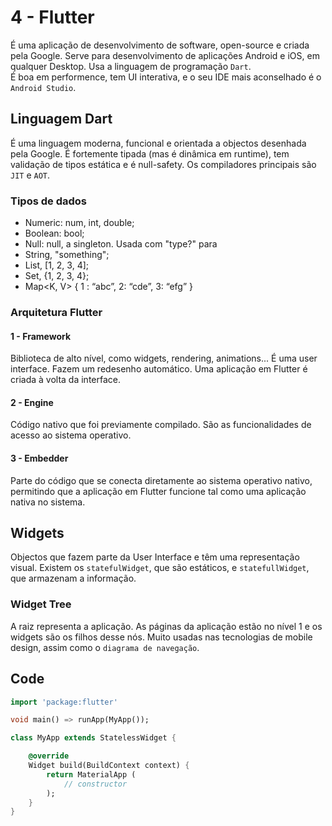 # 4 - Flutter

É uma aplicação de desenvolvimento de software, open-source e criada pela Google. Serve para desenvolvimento de aplicações Android e iOS, em qualquer Desktop. Usa a linguagem de programação `Dart`. <br>
É boa em performence, tem UI interativa, e o seu IDE mais aconselhado é o `Android Studio`.

## Linguagem Dart

É uma linguagem moderna, funcional e orientada a objectos desenhada pela Google. É fortemente tipada (mas é dinâmica em runtime), tem validação de tipos estática e é null-safety. Os compiladores principais são `JIT` e `AOT`.

### Tipos de dados

- Numeric: num, int, double;
- Boolean: bool;
- Null: null, a singleton. Usada com "type?" para 
- String, "something";
- List<T>, [1, 2, 3, 4];
- Set<T>, {1, 2, 3, 4};
- Map<K, V> { 1 : “abc”, 2: “cde”, 3: “efg” }

### Arquitetura Flutter

#### 1 - Framework

Biblioteca de alto nível, como widgets, rendering, animations... É uma user interface. Fazem um redesenho automático. Uma aplicação em Flutter é criada à volta da interface.

#### 2 - Engine

Código nativo que foi previamente compilado. São as funcionalidades de acesso ao sistema operativo. 

#### 3 - Embedder

Parte do código que se conecta diretamente ao sistema operativo nativo, permitindo que a aplicação em Flutter funcione tal como uma aplicação nativa no sistema.

## Widgets

Objectos que fazem parte da User Interface e têm uma representação visual. Existem os `statefulWidget`, que são estáticos, e `statefullWidget`, que armazenam a informação.

### Widget Tree

A raiz representa a aplicação. As páginas da aplicação estão no nível 1 e os widgets são os filhos desse nós. Muito usadas nas tecnologias de mobile design, assim como o `diagrama de navegação`.

## Code

```dart
import 'package:flutter'

void main() => runApp(MyApp());

class MyApp extends StatelessWidget {

    @override
    Widget build(BuildContext context) {
        return MaterialApp (
            // constructor
        );
    }
}
```